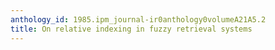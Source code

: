```yaml
---
anthology_id: 1985.ipm_journal-ir0anthology0volumeA21A5.2
title: On relative indexing in fuzzy retrieval systems
---
```


